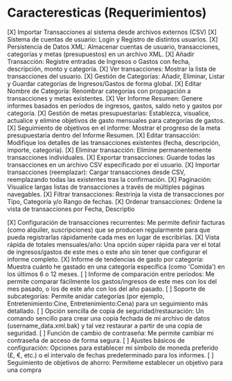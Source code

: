 # Caracteresticas (Requerimientos)

[X] Importar Transacciones al sistema desde archivos externos (CSV)
[X] Sistema de cuentas de usuario: Login y Registro de distintos usuarios.
[X] Persistencia de Datos XML: Almacenar cuentas de usuario, transacciones, categorías y metas (presupuestos) en un archivo XML.
[X] Añadir Transacción: Registre entradas de Ingresos o Gastos con fecha, descripción, monto y categoría.
[X] Ver transacciones: Mostrar la lista de transacciones del usuario.
[X] Gestión de Categorías: Añadir, Eliminar, Listar y Guardar categorías de Ingresos/Gastos de forma global.
[X] Editar Nombre de Categoría: Renombrar categorías con propagación a transacciones y metas existentes.
[X] Ver Informe Resumen: Genere informes basados en períodos de ingresos, gastos, saldo neto y gastos por categoría.
[X] Gestión de metas presupuestarias: Establezca, visualice, actualice y elimine objetivos de gasto mensuales para categorías de gastos.
[X] Seguimiento de objetivos en el informe: Mostrar el progreso de la meta presupuestaria dentro del Informe Resumen.
[X] Editar transacción: Modifique los detalles de las transacciones existentes (fecha, descripción, importe, categoría).
[X] Eliminar transacción: Elimine permanentemente transacciones individuales.
[X] Exportar transacciones: Guarde todas las transacciones en un archivo CSV especificado por el usuario.
[X] Importar transacciones (reemplazar): Cargar transacciones desde CSV, reemplazando todas las existentes tras la confirmación.
[X] Paginación: Visualice largas listas de transacciones a través de múltiples páginas navegables.
[X] Filtrar transacciones: Restrinja la vista de transacciones por Tipo, Categoría y/o Rango de fechas.
[X] Ordenar transacciones: Ordene la vista de transacciones por Fecha, Descriptio

[X] Configuración de transacciones recurrentes: Me permite definir facturas (como alquiler, suscripciones) que se producen regularmente para que pueda registrarlas rápidamente cada mes en lugar de escribirlas.
[X] Vista rápida de totales mensuales/año: Una opción súper rápida para ver el total de ingresos/gastos de este mes o este año sin tener que configurar el informe completo.
[X] Informe de tendencias de gasto por categoría: Muestra cuánto he gastado en una categoría específica (como 'Comida') en los últimos 6 o 12 meses.
[ ] Informe de comparación entre periodos: Me permite comparar fácilmente los gastos/ingresos de este mes con los del mes pasado, o los de este año con los del año pasado.
[ ] Soporte de subcategorías: Permite anidar categorías (por ejemplo, Entretenimiento:Cine, Entretenimiento:Cena) para un seguimiento más detallado.
[ ] Opción sencilla de copia de seguridad/restauración: Un comando sencillo para crear una copia fechada de mi archivo de datos (username_data.xml.bak) y tal vez restaurar a partir de una copia de seguridad.
[ ] Función de cambio de contraseña: Me permite cambiar mi contraseña de acceso de forma segura.
[ ] Ajustes básicos de configuración: Opciones para establecer mi símbolo de moneda preferido (£, €, etc.) o el intervalo de fechas predeterminado para los informes.
[ ] Seguimiento de objetivos de ahorro: Permíteme establecer un objetivo para una compra 
